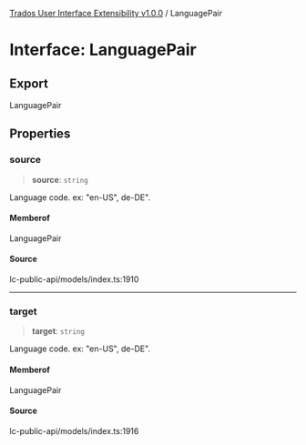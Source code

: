 [Trados User Interface Extensibility v1.0.0](../wiki/globals) / LanguagePair

# Interface: LanguagePair

## Export

LanguagePair

## Properties

### source

> **source**: `string`

Language code. ex: "en-US", de-DE".

#### Memberof

LanguagePair

#### Source

lc-public-api/models/index.ts:1910

***

### target

> **target**: `string`

Language code. ex: "en-US", de-DE".

#### Memberof

LanguagePair

#### Source

lc-public-api/models/index.ts:1916

